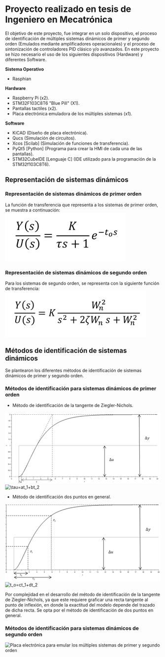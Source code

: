 # Proyecto realizado en tesis de Ingeniero en Mecatrónica

El objetivo de este proyecto, fue integrar en un solo dispositivo, el proceso de identificación de múltiples sistemas dinámicos de primer y segundo orden (Emulados mediante amplificadores operacionales) y el proceso de sintonización de controladores PID clásico y/o avanzados. En este proyecto se hizo necesario el uso de los siguientes dispositivos (Hardware) y diferentes Software.

**Sistema Operativo**

- Rasphian

**Hardware**

- Raspberry Pi (x2).
- STM32F103C8T6 "Blue Pill" (X1).
- Pantallas tactiles (x2).
- Placa electrónica emuladora de los múltiples sistemas (x1).

**Software**

- KiCAD (Diseño de placa electrónica).
- Qucs (Simulación de circuitos).
- Xcos [Scilab] (Simulación de funciones de transferencia).
- PyQt5 [Python] (Programa para crear la HMI de cada una de las pantallas).
- STM32CubeIDE [Lenguaje C] (IDE utilizado para la programación de la STM32f103C8T6).

## Representación de sistemas dinámicos

### Representación de sistemas dinámicos de primer orden

La función de transferencia que representa a los sistemas de primer orden, se muestra a continuación:
![Dinámica de sistemas de primer orden](/src/dinamica-sistema-primer-orden.png)

### Representación de sistemas dinámicos de segundo orden

Para los sistemas de segundo orden, se representa con la siguiente función de transferencia:
![Dinámica de sistemas de segundo orden](/src/dinamica-sistema-segundo-orden.png)

## Métodos de identificación de sistemas dinámicos

Se plantearon los diferentes métodos de identificación de sistemas dinámicos de primer y segundo orden.

### Métodos de identificación para sistemas dinámicos de primer orden 

- Método de identificación de la tangente de Ziegler-Nichols.

![Método de identificación de la tangente de Ziegler-Nichols](/src/metodo-identificacion-Z&N.png)
<img src="https://latex.codecogs.com/png.image?\dpi{110}&space;\tau=at_1&plus;bt_2" title="\tau=at_1+bt_2" />

- Método de identificación dos puntos en general.

![Método de identificación dos puntos en general](/src/metodo-identificacion-dos-puntos-general.png)
<img src="https://latex.codecogs.com/png.image?\dpi{110}&space;t_o=ct_1&plus;dt_2" title="t_o=ct_1+dt_2" />

Por complejidad en el desarrollo del método de identificación de la tangente de Ziegler-Nichols, ya que este requiere graficar una recta tangente al punto de inflexión, en donde la exactitud del modelo depende del trazado de dicha recta. Se opta por el método de identificación de dos puntos en general.


### Métodos de identificación para sistemas dinámicos de segundo orden



![Placa electrónica para emular los múltiples sistemas de primer y segundo orden]()
